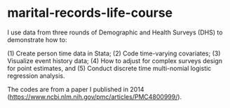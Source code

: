 # marital-records-life-course



I use data from three rounds of Demographic and Health Surveys (DHS) to demonstrate how to:

(1) Create person time data in Stata; (2) Code time-varying covariates; (3) Visualize event history data; 
(4) How to adjust for complex surveys design for point estimates, 
and (5) Conduct discrete time multi-nomial logistic regression analysis.

The codes are from a paper I published in 2014 (https://www.ncbi.nlm.nih.gov/pmc/articles/PMC4800999/).
